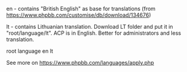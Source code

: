 en - contains "British English" as base for translations (from https://www.phpbb.com/customise/db/download/134676)

lt - contains Lithuanian translation. Download LT folder and put it in "root/language/lt". ACP is in English. Better for administrators and less translation.

root
	language
		en
		lt


See more on https://www.phpbb.com/languages/apply.php
